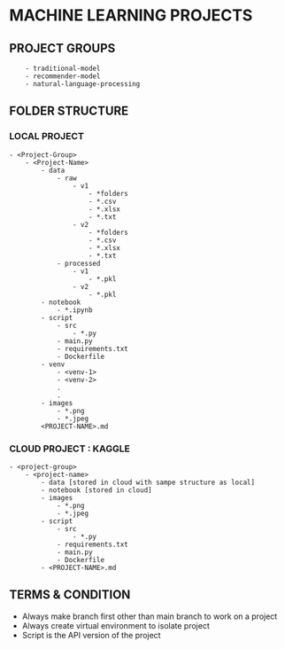 # MACHINE LEARNING PROJECTS

## PROJECT GROUPS
```
    - traditional-model
    - recommender-model
    - natural-language-processing
```
## FOLDER STRUCTURE
### LOCAL PROJECT
```
- <Project-Group>
    - <Project-Name>
        - data
            - raw
                - v1
                    - *folders
                    - *.csv
                    - *.xlsx
                    - *.txt
                - v2
                    - *folders
                    - *.csv
                    - *.xlsx
                    - *.txt
            - processed
                - v1
                    - *.pkl
                - v2
                    - *.pkl
        - notebook
            - *.ipynb
        - script
            - src
                - *.py
            - main.py
            - requirements.txt
            - Dockerfile
        - venv
            - <venv-1>
            - <venv-2>
            .
            .
        - images
            - *.png
            - *.jpeg
        <PROJECT-NAME>.md
```

### CLOUD PROJECT : KAGGLE
```
- <project-group>
    - <project-name>
        - data [stored in cloud with sampe structure as local]
        - notebook [stored in cloud]
        - images
            - *.png
            - *.jpeg
        - script
            - src
                - *.py
            - requirements.txt
            - main.py
            - Dockerfile
        - <PROJECT-NAME>.md
```

## TERMS & CONDITION
- Always make branch first other than main branch to work on a project
- Always create virtual environment to isolate project
- Script is the API version of the project